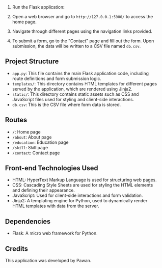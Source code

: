 
1. Run the Flask application:

2. Open a web browser and go to `http://127.0.0.1:5000/` to access the home page.

3. Navigate through different pages using the navigation links provided.

4. To submit a form, go to the "Contact" page and fill out the form. Upon submission, the data will be written to a CSV file named `db.csv`.

## Project Structure

- `app.py`: This file contains the main Flask application code, including route definitions and form submission logic.
- `templates/`: This directory contains HTML templates for different pages served by the application, which are rendered using Jinja2.
- `static/`: This directory contains static assets such as CSS and JavaScript files used for styling and client-side interactions.
- `db.csv`: This is the CSV file where form data is stored.

## Routes

- `/`: Home page
- `/about`: About page
- `/education`: Education page
- `/skill`: Skill page
- `/contact`: Contact page

## Front-end Technologies Used

- HTML: HyperText Markup Language is used for structuring web pages.
- CSS: Cascading Style Sheets are used for styling the HTML elements and defining their appearance.
- JavaScript: Used for client-side interactions and form validation.
- Jinja2: A templating engine for Python, used to dynamically render HTML templates with data from the server.

## Dependencies

- Flask: A micro web framework for Python.

## Credits

This application was developed by Pawan.
